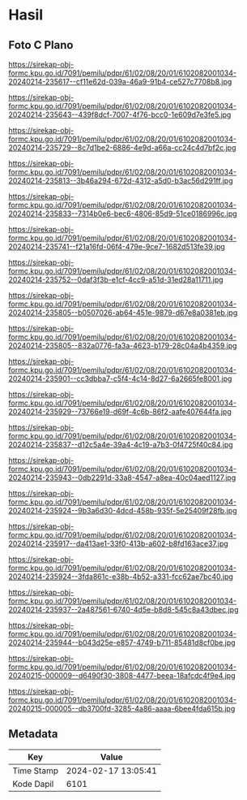 # Hasil

## Foto C Plano

https://sirekap-obj-formc.kpu.go.id/7091/pemilu/pdpr/61/02/08/20/01/6102082001034-20240214-235617--cf11e62d-039a-46a9-91b4-ce527c7708b8.jpg

https://sirekap-obj-formc.kpu.go.id/7091/pemilu/pdpr/61/02/08/20/01/6102082001034-20240214-235643--439f8dcf-7007-4f76-bcc0-1e609d7e3fe5.jpg

https://sirekap-obj-formc.kpu.go.id/7091/pemilu/pdpr/61/02/08/20/01/6102082001034-20240214-235729--8c7d1be2-6886-4e9d-a66a-cc24c4d7bf2c.jpg

https://sirekap-obj-formc.kpu.go.id/7091/pemilu/pdpr/61/02/08/20/01/6102082001034-20240214-235813--3b46a294-672d-4312-a5d0-b3ac56d291ff.jpg

https://sirekap-obj-formc.kpu.go.id/7091/pemilu/pdpr/61/02/08/20/01/6102082001034-20240214-235833--7314b0e6-bec6-4806-85d9-51ce0186996c.jpg

https://sirekap-obj-formc.kpu.go.id/7091/pemilu/pdpr/61/02/08/20/01/6102082001034-20240214-235741--f21a16fd-06f4-479e-9ce7-1682d513fe39.jpg

https://sirekap-obj-formc.kpu.go.id/7091/pemilu/pdpr/61/02/08/20/01/6102082001034-20240214-235752--0daf3f3b-e1cf-4cc9-a51d-31ed28a11711.jpg

https://sirekap-obj-formc.kpu.go.id/7091/pemilu/pdpr/61/02/08/20/01/6102082001034-20240214-235805--b0507026-ab64-451e-9879-d67e8a0381eb.jpg

https://sirekap-obj-formc.kpu.go.id/7091/pemilu/pdpr/61/02/08/20/01/6102082001034-20240214-235805--832a0776-fa3a-4623-b179-28c04a4b4359.jpg

https://sirekap-obj-formc.kpu.go.id/7091/pemilu/pdpr/61/02/08/20/01/6102082001034-20240214-235901--cc3dbba7-c5f4-4c14-8d27-6a2665fe8001.jpg

https://sirekap-obj-formc.kpu.go.id/7091/pemilu/pdpr/61/02/08/20/01/6102082001034-20240214-235929--73766e19-d69f-4c6b-86f2-aafe407644fa.jpg

https://sirekap-obj-formc.kpu.go.id/7091/pemilu/pdpr/61/02/08/20/01/6102082001034-20240214-235837--d12c5a4e-39a4-4c19-a7b3-0f4725f40c84.jpg

https://sirekap-obj-formc.kpu.go.id/7091/pemilu/pdpr/61/02/08/20/01/6102082001034-20240214-235943--0db2291d-33a8-4547-a8ea-40c04aed1127.jpg

https://sirekap-obj-formc.kpu.go.id/7091/pemilu/pdpr/61/02/08/20/01/6102082001034-20240214-235924--9b3a6d30-4dcd-458b-935f-5e25409f28fb.jpg

https://sirekap-obj-formc.kpu.go.id/7091/pemilu/pdpr/61/02/08/20/01/6102082001034-20240214-235917--da413ae1-33f0-413b-a602-b8fd163ace37.jpg

https://sirekap-obj-formc.kpu.go.id/7091/pemilu/pdpr/61/02/08/20/01/6102082001034-20240214-235924--3fda861c-e38b-4b52-a331-fcc62ae7bc40.jpg

https://sirekap-obj-formc.kpu.go.id/7091/pemilu/pdpr/61/02/08/20/01/6102082001034-20240214-235937--2a487561-6740-4d5e-b8d8-545c8a43dbec.jpg

https://sirekap-obj-formc.kpu.go.id/7091/pemilu/pdpr/61/02/08/20/01/6102082001034-20240214-235944--b043d25e-e857-4749-b711-85481d8cf0be.jpg

https://sirekap-obj-formc.kpu.go.id/7091/pemilu/pdpr/61/02/08/20/01/6102082001034-20240215-000009--d6490f30-3808-4477-beea-18afcdc4f9e4.jpg

https://sirekap-obj-formc.kpu.go.id/7091/pemilu/pdpr/61/02/08/20/01/6102082001034-20240215-000005--db3700fd-3285-4a86-aaaa-6bee4fda615b.jpg


## Metadata

| Key        | Value               |
| ---------- | ------------------- |
| Time Stamp | 2024-02-17 13:05:41 |
| Kode Dapil | 6101                |




